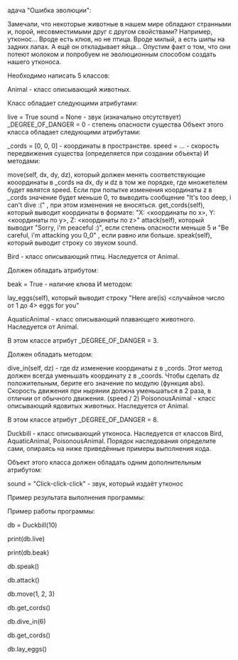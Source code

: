 адача "Ошибка эволюции":

Замечали, что некоторые животные в нашем мире обладают странными и, порой, несовместимыми друг с другом свойствами? Например, утконос... Вроде есть клюв, но не птица. Вроде милый, а есть шипы на задних лапах. А ещё он откладывает яйца... Опустим факт о том, что они потеют молоком и попробуем не эволюционным способом создать нашего утконоса.

Необходимо написать 5 классов:

Animal - класс описывающий животных.

Класс обладает следующими атрибутами:

live = True
sound = None - звук (изначально отсутствует)
_DEGREE_OF_DANGER = 0 - степень опасности существа
Объект этого класса обладает следующими атрибутами:

_cords = [0, 0, 0] - координаты в пространстве.
speed = ... - скорость передвижения существа (определяется при создании объекта)
И методами:

move(self, dx, dy, dz), который должен менять соответствующие кооординаты в _cords на dx, dy и dz в том же порядке, где множетелем будет являтся speed. Если при попытке изменения координаты z в _cords значение будет меньше 0, то выводить сообщение "It's too deep, i can't dive :(" , при этом изменения не вносяться.
get_cords(self), который выводит координаты в формате: "X: <координаты по x>, Y: <координаты по y>, Z: <координаты по z>"
attack(self), который выводит "Sorry, i'm peaceful :)", если степень опасности меньше 5 и "Be careful, i'm attacking you 0_0" , если равно или больше.
speak(self), который выводит строку со звуком sound.


Bird - класс описывающий птиц. Наследуется от Animal.

Должен обладать атрибутом:

beak = True - наличие клюва
И методом:

lay_eggs(self), который выводит строку "Here are(is) <случайное число от 1 до 4> eggs for you"


AquaticAnimal - класс описывающий плавающего животного. Наследуется от Animal.

В этом классе атрибут _DEGREE_OF_DANGER = 3.

Должен обладать методом:

dive_in(self, dz) - где dz изменение координаты z в _cords. Этот метод должен всегда уменьшать координату z в _coords. Чтобы сделать dz положительным, берите его значение по модулю (функция abs). Скорость движения при нырянии должна уменьшаться в 2 раза, в отличии от обычного движения. (speed / 2)
PoisonousAnimal - класс описывающий ядовитых животных. Наследуется от Animal.

В этом классе атрибут _DEGREE_OF_DANGER = 8.



Duckbill - класс описывающий утконоса. Наследуется от классов Bird, AquaticAnimal, PoisonousAnimal. Порядок наследования определите сами, опираясь на ниже приведённые примеры выполнения кода.

Объект этого класса должен обладать одним дополнительным атрибутом:

sound = "Click-click-click" - звук, который издаёт утконос


Пример результата выполнения программы:

Пример работы программы:

db = Duckbill(10)



print(db.live)

print(db.beak)



db.speak()

db.attack()



db.move(1, 2, 3)

db.get_cords()

db.dive_in(6)

db.get_cords()



db.lay_eggs()


